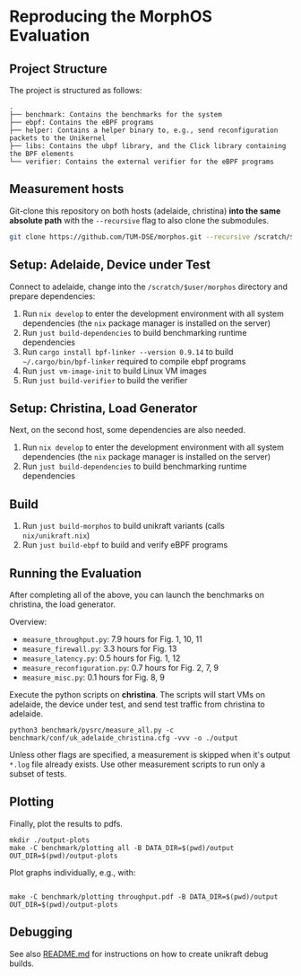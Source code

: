 # Reproducing the MorphOS Evaluation



## Project Structure

The project is structured as follows:

```
.
├── benchmark: Contains the benchmarks for the system
├── ebpf: Contains the eBPF programs
├── helper: Contains a helper binary to, e.g., send reconfiguration packets to the Unikernel
├── libs: Contains the ubpf library, and the Click library containing the BPF elements
└── verifier: Contains the external verifier for the eBPF programs
```


## Measurement hosts

Git-clone this repository on both hosts (adelaide, christina) **into the same absolute path** with the `--recursive` flag to also clone the submodules.

```bash
git clone https://github.com/TUM-DSE/morphos.git --recursive /scratch/$USER/morphos
```


## Setup: Adelaide, Device under Test

Connect to adelaide, change into the `/scratch/$user/morphos` directory and prepare dependencies:

1. Run `nix develop` to enter the development environment with all system dependencies (the `nix` package manager is installed on the server)
2. Run `just build-dependencies` to build benchmarking runtime dependencies
3. Run `cargo install bpf-linker --version 0.9.14` to build `~/.cargo/bin/bpf-linker` required to compile ebpf programs
4. Run `just vm-image-init` to build Linux VM images
5. Run `just build-verifier` to build the verifier


## Setup: Christina, Load Generator

Next, on the second host, some dependencies are also needed.

1. Run `nix develop` to enter the development environment with all system dependencies (the `nix` package manager is installed on the server)
2. Run `just build-dependencies` to build benchmarking runtime dependencies


## Build

1. Run `just build-morphos` to build unikraft variants (calls `nix/unikraft.nix`)
2. Run `just build-ebpf` to build and verify eBPF programs


## Running the Evaluation

After completing all of the above, you can launch the benchmarks on christina, the load generator.

Overview:

- `measure_throughput.py`: 7.9 hours for Fig. 1, 10, 11
- `measure_firewall.py`: 3.3 hours for Fig. 13
- `measure_latency.py`: 0.5 hours for Fig. 1, 12
- `measure_reconfiguration.py`: 0.7 hours for Fig. 2, 7, 9
- `measure_misc.py`: 0.1 hours for Fig. 8, 9

Execute the python scripts on **christina**.
The scripts will start VMs on adelaide, the device under test, and send test traffic from christina to adelaide.


```
python3 benchmark/pysrc/measure_all.py -c benchmark/conf/uk_adelaide_christina.cfg -vvv -o ./output
```

Unless other flags are specified, a measurement is skipped when it's output `*.log` file already exists.
Use other measurement scripts to run only a subset of tests.


## Plotting

Finally, plot the results to pdfs.

```
mkdir ./output-plots
make -C benchmark/plotting all -B DATA_DIR=$(pwd)/output OUT_DIR=$(pwd)/output-plots
```

Plot graphs individually, e.g., with:

```

make -C benchmark/plotting throughput.pdf -B DATA_DIR=$(pwd)/output OUT_DIR=$(pwd)/output-plots
```


## Debugging

See also [README.md](README.md) for instructions on how to create unikraft debug builds.
